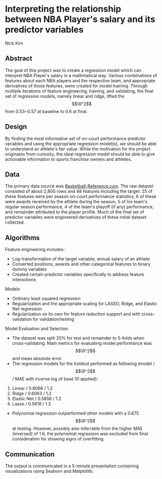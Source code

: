 # Interpreting the relationship between NBA Player's salary and its predictor variables
Nick Kim

## Abstract
The goal of this project was to create a regression model which can interpret NBA Player's salary in a mathmatical way. Various combinations of features about each NBA players and the respective team, and appropriate derivatives of those features, were created for model training. Through multiple iterations of feature engineering, training, and validating, the final set of regression models, namely linear and ridge, lifted the $$\R^2$$ from 0.53~0.57 at baseline to 0.6 at final.

## Design
By finding the most informative set of on-court performance predictor variables and using the appropriate regression model(s), we should be able to understand an athlete's fair value. While the motivation for the project originates from curiosity, the ideal regression model should be able to give actionable information to sports franchise owners and athletes.

## Data
The primary data source was [Basketball-Reference.com](https://www.basketball-reference.com/). The raw dataset consisted of about 2,800 rows and 48 features including the target. 25 of these features were per season on-court performance statistics, 6 of these were awards received by the athlete during the season, 5 of his team's regular season performance, 4 of the team's playoff (if any) performance, and remainder attributed to the player profile. Much of the final set of predictor variables were engineered derivatives of these initial dataset collected. 

## Algorithms
Feature engineering includes:
- Log-transformation of the target variable, annual salary of an athlete
- Converted positions, awards and other categorical features to binary dummy variables
- Created certain predictor variables specifically to address feature interactions

Models
- Ordinary least squared regression
- Regularizaiton and the appropriate scaling for LASSO, Ridge, and Elastic Net regression
- Regularization on its own for feature reduction support and with cross-validation for validation/testing

Model Evaluation and Selection
- The dataset was split 20% for test and remainder to 5-folds when cross-validating. Main metrics for evaluating model performance was $$\R^2$$ and mean absolute error. 
- The regression models for the holdout performed as following (model / $$\R^2$$ / MAE with inverse log of base 10 applied):
1. Linear / 0.6066 / 1.2
2. Ridge / 0.6063 / 1.2
3. Elastic Net / 0.5856 / 1.2
4. Lasso / 0.5618 / 1.3
- Polynomial regression outperformed other models with a 0.675 $$\R^2$$ at testing. However, possibly also inferrable from the higher MAE (inversed) of 1.6, the polynomial regression was excluded from final consideration for showing signs of overfitting.

## Communication
The output is communicated in a 5-minute presentation containing visualizations using Seaborn and Matplotlib. 


